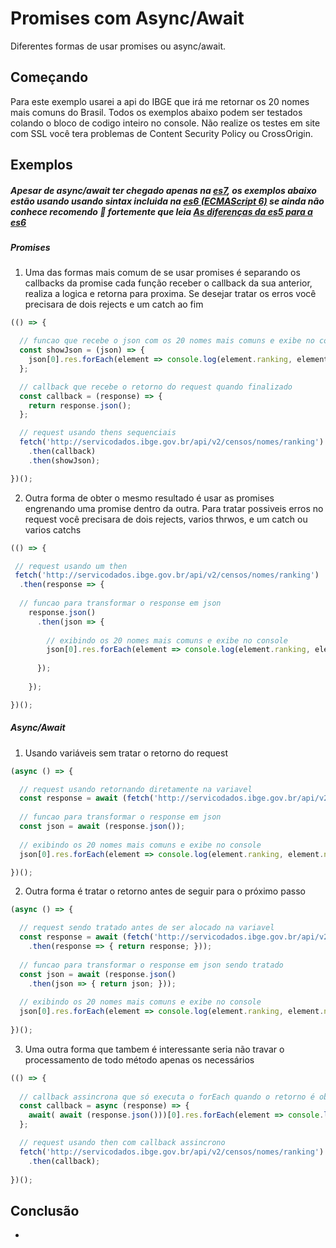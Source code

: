 # Promises com Async/Await

Diferentes formas de usar promises ou async/await.

## Começando

Para este exemplo usarei a api do IBGE que irá me retornar os 20 nomes mais comuns do Brasil.
Todos os exemplos abaixo podem ser testados colando o bloco de codigo inteiro no console. 
Não realize os testes em site com SSL você tera problemas de Content Security Policy ou CrossOrigin.

Exemplos
-
##### Apesar de async/await ter chegado apenas na [es7](https://www.ecma-international.org/ecma-262/7.0/), os exemplos abaixo estão usando usando sintax incluida na [es6 (ECMAScript 6)](http://www.ecma-international.org/ecma-262/6.0/) se ainda não conhece recomendo :muscle: fortemente que leia [As diferenças da es5 para a es6](https://github.com/codermarcos/javascript-weekly/tree/master/Mudancas%20da%20es5%20para%20a%20es6)
#####

##### Promises

1. Uma das formas mais comum de se usar promises é separando os callbacks da promise cada função receber o callback da sua anterior, realiza a logica e retorna para proxima. Se desejar tratar os erros você precisara de dois rejects e um catch ao fim
```javascript
(() => {

  // funcao que recebe o json com os 20 nomes mais comuns e exibe no console
  const showJson = (json) => {
    json[0].res.forEach(element => console.log(element.ranking, element.nome));
  };

  // callback que recebe o retorno do request quando finalizado
  const callback = (response) => {
    return response.json();
  };

  // request usando thens sequenciais
  fetch('http://servicodados.ibge.gov.br/api/v2/censos/nomes/ranking')
    .then(callback)
    .then(showJson);

})();
```
2. Outra forma de obter o mesmo resultado é usar as promises engrenando uma promise dentro da outra. Para tratar possiveis erros no request você precisara de dois rejects, varios thrwos, e um catch ou varios catchs 

```javascript
(() => {

 // request usando um then
 fetch('http://servicodados.ibge.gov.br/api/v2/censos/nomes/ranking')
  .then(response => { 
  
  // funcao para transformar o response em json
    response.json()
      .then(json => { 
      
        // exibindo os 20 nomes mais comuns e exibe no console
        json[0].res.forEach(element => console.log(element.ranking, element.nome));
        
      });
      
    });

})();
```

##### Async/Await

1. Usando variáveis sem tratar o retorno do request

```javascript
(async () => {

  // request usando retornando diretamente na variavel
  const response = await (fetch('http://servicodados.ibge.gov.br/api/v2/censos/nomes/ranking'));	
  
  // funcao para transformar o response em json
  const json = await (response.json());
  
  // exibindo os 20 nomes mais comuns e exibe no console
  json[0].res.forEach(element => console.log(element.ranking, element.nome));

})();
```
2. Outra forma é tratar o retorno antes de seguir para o próximo passo

```javascript
(async () => {

  // request sendo tratado antes de ser alocado na variavel 
  const response = await (fetch('http://servicodados.ibge.gov.br/api/v2/censos/nomes/ranking')
    .then(response => { return response; }));
	
  // funcao para transformar o response em json sendo tratado
  const json = await (response.json()
    .then(json => { return json; }));
	
  // exibindo os 20 nomes mais comuns e exibe no console
  json[0].res.forEach(element => console.log(element.ranking, element.nome));
  
})();
```
3. Uma outra forma que tambem é interessante seria não travar o processamento de todo método apenas os necessários

```javascript
(() => {
  
  // callback assincrona que só executa o forEach quando o retorno é obitido
  const callback = async (response) => {
    await( await (response.json()))[0].res.forEach(element => console.log(element.ranking, element.nome));
  };

  // request usando then com callback assincrono
  fetch('http://servicodados.ibge.gov.br/api/v2/censos/nomes/ranking')
    .then(callback);
  
})();
```

## Conclusão
-
